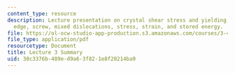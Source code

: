 ```yaml
---
content_type: resource
description: Lecture presentation on crystal shear stress and yielding, Burgers' vector,
  edge, screw, mixed dislocations, stress, strain, and stored energy.
file: https://ol-ocw-studio-app-production.s3.amazonaws.com/courses/3-40j-physical-metallurgy-fall-2009/30c3376b489ed9a63f821e8f20214ba9_MIT3_40JF09_lec03.pdf
file_type: application/pdf
resourcetype: Document
title: Lecture 3 Summary
uid: 30c3376b-489e-d9a6-3f82-1e8f20214ba9
---
```


